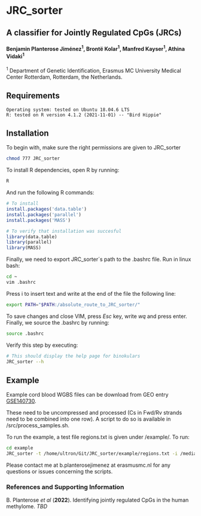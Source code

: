 # JRC_sorter 
## A classifier for Jointly Regulated CpGs (JRCs) 

#### Benjamin Planterose Jiménez<sup>1</sup>, Brontë Kolar<sup>1</sup>, Manfred Kayser<sup>1</sup>, Athina Vidaki<sup>1</sup>

<sup>1</sup> Department of Genetic Identification, Erasmus MC University Medical Center Rotterdam, Rotterdam, the Netherlands.


## Requirements

    Operating system: tested on Ubuntu 18.04.6 LTS
    R: tested on R version 4.1.2 (2021-11-01) -- "Bird Hippie"


## Installation

To begin with, make sure the right permissions are given to JRC_sorter

```bash
chmod 777 JRC_sorter
```

To install R dependencies, open R by running:
```bash
R
```
And run the following R commands:

```r
# To install
install.packages('data.table')
install.packages('parallel')
install.packages('MASS')

# To verify that installation was succesful
library(data.table)
library(parallel)
library(MASS)
```

Finally, we need to export JRC_sorter´s path to the .bashrc file. Run in linux bash:

```bash
cd ~
vim .bashrc
```

Press i to insert text and write at the end of the file the following line:
```bash
export PATH="$PATH:/absolute_route_to_JRC_sorter/"
```
To save changes and close VIM, press *Esc* key, write *wq* and press enter. Finally, we source the .bashrc by running:

```bash
source .bashrc
```

Verify this step by executing:

```bash
# This should display the help page for binokulars
JRC_sorter --h
```

## Example

Example cord blood WGBS files can be download from GEO entry [GSE140730](https://www.ncbi.nlm.nih.gov/geo/query/acc.cgi?acc=GSE140730).

These need to be uncompressed and processed (Cs in Fwd/Rv strands need to be combined into one row). A script to do so is available in /src/process_samples.sh.


To run the example, a test file regions.txt is given under /example/. To run:

```bash
cd example
JRC_sorter -t /home/ultron/Git/JRC_sorter/example/regions.txt -i /media/ultron/2tb_disk2/0_startallover/followup_meQTLs/cord_blood/test2/PROCESSED/ -l 200 -f 100 -r 100 -e 0.05 -c 2 -o results
```

Please contact me at b.planterosejimenez at erasmusmc.nl for any questions or issues concerning the scripts.

### References and Supporting Information
B. Planterose *et al* (**2022**). Identifying jointly regulated CpGs in the human methylome. *TBD*
